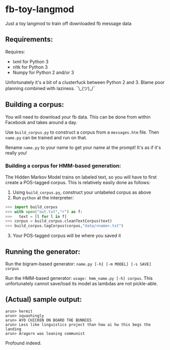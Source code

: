 # fb-toy-langmod
Just a toy langmod to train off downloaded fb message data

## Requirements:

Requires:
* lxml for Python 3
* nltk for Python 3
* Numpy for Python 2 and/or 3

Unfortunately it's a bit of a clusterfuck between Python 2 and 3.
Blame poor planning combined with laziness. ¯\\\_(ツ)\_/¯

## Building a corpus:

You will need to download your fb data. This can be done from within Facebook and takes around a day.

Use `build_corpus.py` to construct a corpus from a `messages.htm` file. Then `name.py` can be trained and
run on that.

Rename `name.py` to your name to get your name at the prompt! It's as if it's really you!

### Building a corpus for HMM-based generation:

The Hidden Markov Model trains on labeled text, so you will have to first create a POS-tagged corpus. This is relatively easily done as follows:

1. Using `build_corpus.py`, construct your unlabeled corpus as above
2. Run `python` at the interpreter:
```python
>>> import build_corpus
>>> with open("out.txt","r") as f:
>>>   text = [l for l in f]
>>> corpus = build_corpus.cleanTextCorpus(text)
>>> build_corpus.tagCorpus(corpus,"data/<name>.txt")
```
3. Your POS-tagged corpus will be where you saved it

## Running the generator:

Run the bigram-based generator: `name.py [-h] [-m MODEL] [-s SAVE] corpus`

Run the HMM-based generator: `usage: hmm_name.py [-h] corpus`. This unfortunately cannot save/load its model as lambdas are not pickle-able.

## (Actual) sample output:

```
arun> hermit
arun> squashingly
arun> AYO CHICKEN ON BOARD THE BUNNIES
arun> Less like linguistics project than how ai hw this begs the landing
arun> Aragorn was leaning communist
```

Profound indeed.
